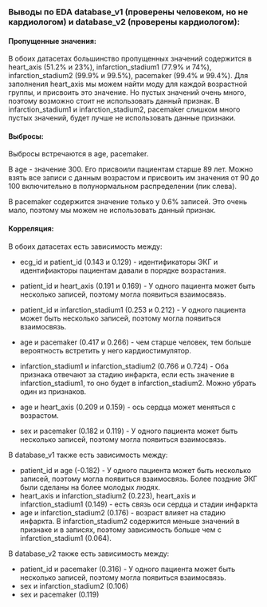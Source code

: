 <h3>Выводы по EDA database_v1 (проверены человеком, но не кардиологом) и database_v2 (проверены кардиологом):</h3>
<h4>Пропущенные значения: </h4>
В обоих датасетах большинство пропущенных значений содержится в heart_axis (51.2% и 23%), infarction_stadium1 (77.9% и 74%), infarction_stadium2 (99.9% и 99.5%), pacemaker (99.4% и 99.4%).
Для заполнения heart_axis мы можем найти моду для каждой возрастной группы, и присвоить это значение. Но пустых значений очень много, поэтому возможно стоит не использовать данный признак.
В infarction_stadium1 и infarction_stadium2, pacemaker слишком много пустых значений, будет лучше не использовать данные признаки.

<h4>Выбросы: </h4>
Выбросы встречаются в age, pacemaker. 

В age - значение 300. Его присвоили пациентам старше 89 лет. Можно взять все записи с данным возрастом и присвоить им значения от 90 до 100 включительно в полунормальном распределении (пик слева).

В pacemaker содержится значение только у 0.6% записей. Это очень мало, поэтому мы можем не использовать данный признак.

<h4>Корреляция: </h4>
В обоих датасетах есть зависимость между:

- ecg_id и patient_id (0.143 и 0.129) - идентификаторы ЭКГ и идентифиакторы пациентам давали в порядке возрастания.
- patient_id и heart_axis (0.191 и 0.169) - У одного пациента может быть несколько записей, поэтому могла появиться взаимосвязь.
- patient_id и infarction_stadium1 (0.253 и 0.212) - У одного пациента может быть несколько записей, поэтому могла появиться взаимосвязь.

- age и pacemaker (0.417 и 0.266) - чем старше человек, тем больше вероятность встретить у него кардиостимулятор.
- infarction_stadium1 и infarction_stadium2 (0.766 и 0.724) - Оба признака отвечают за стадию инфаркта, если есть значение в infarction_stadium1, то оно будет в infarction_stadium2. Можно убрать один из признаков.
- age и heart_axis (0.209 и 0.159) - ось сердца может меняться с возрастом.
- sex и pacemaker (0.182 и 0.119) - У одного пациента может быть несколько записей, поэтому могла появиться взаимосвязь.

В database_v1 также есть зависимость между:
- patient_id и age (-0.182) - У одного пациента может быть несколько записей, поэтому могла появиться взаимосвязь. Более поздние ЭКГ были сделаны на более молодых людях.
- heart_axis и infarction_stadium2 (0.223), heart_axis и infarction_stadium1 (0.149) - есть связь оси сердца и стадии инфаркта
- age и infarction_stadium2 (0.176) - возраст влияет на стадию инфаркта. В infarction_stadium2 содержится меньше значений в признаке и в записях, поэтому зависимость больше чем с infarction_stadium1 (0.064).

В database_v2 также есть зависимость между:
- patient_id и pacemaker (0.316) - У одного пациента может быть несколько записей, поэтому могла появиться взаимосвязь.
- sex и infarction_stadium2 (0.106)
- sex и pacemaker (0.119)


